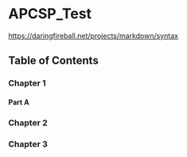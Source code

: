 # APCSP_Test

https://daringfireball.net/projects/markdown/syntax

## Table of Contents
### Chapter 1
#### Part A
### Chapter 2
### Chapter 3

